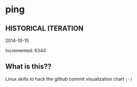 # ping

## HISTORICAL ITERATION
2014-10-15

Incremented: 6344

## What is this?? 
Linux skills to hack the github commit visualization chart `;-)`
